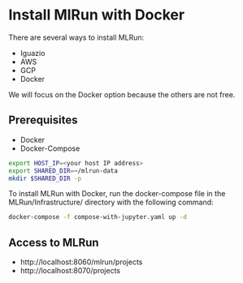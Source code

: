 # Install MlRun with Docker

There are several ways to install MLRun:
+ Iguazio
+ AWS
+ GCP
+ Docker

We will focus on the Docker option because the others are not free.

## Prerequisites
+ Docker
+ Docker-Compose

```bash
export HOST_IP=<your host IP address>
export SHARED_DIR=~/mlrun-data
mkdir $SHARED_DIR -p
```
To install MLRun with Docker, run the docker-compose file in the MLRun/Infrastructure/ directory with the following command:

```bash
docker-compose -f compose-with-jupyter.yaml up -d
```

## Access to MLRun

+ http://localhost:8060/mlrun/projects
+ http://localhost:8070/projects
